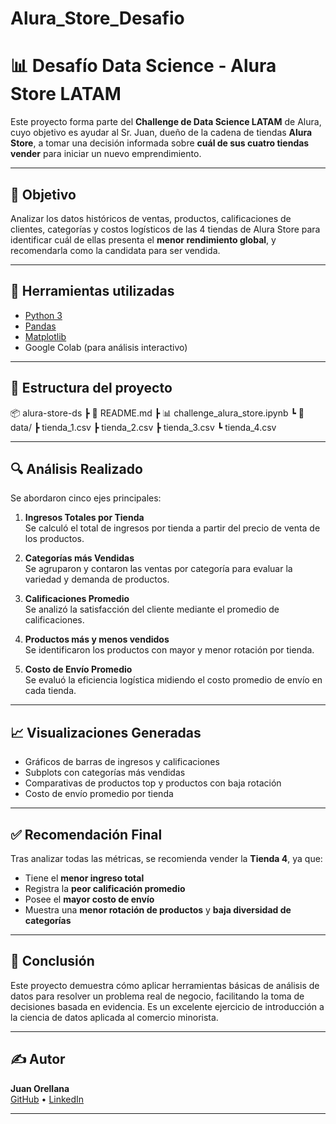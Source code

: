 # Alura_Store_Desafio

# 📊 Desafío Data Science - Alura Store LATAM

Este proyecto forma parte del **Challenge de Data Science LATAM** de Alura, cuyo objetivo es ayudar al Sr. Juan, dueño de la cadena de tiendas **Alura Store**, a tomar una decisión informada sobre **cuál de sus cuatro tiendas vender** para iniciar un nuevo emprendimiento.

---

## 📌 Objetivo

Analizar los datos históricos de ventas, productos, calificaciones de clientes, categorías y costos logísticos de las 4 tiendas de Alura Store para identificar cuál de ellas presenta el **menor rendimiento global**, y recomendarla como la candidata para ser vendida.

---

## 🧪 Herramientas utilizadas

- [Python 3](https://www.python.org/)
- [Pandas](https://pandas.pydata.org/)
- [Matplotlib](https://matplotlib.org/)
- Google Colab (para análisis interactivo)

---

## 📁 Estructura del proyecto

📦 alura-store-ds
┣ 📄 README.md
┣ 📊 challenge_alura_store.ipynb
┗ 📂 data/
┣ tienda_1.csv
┣ tienda_2.csv
┣ tienda_3.csv
┗ tienda_4.csv


---

## 🔍 Análisis Realizado

Se abordaron cinco ejes principales:

1. **Ingresos Totales por Tienda**  
   Se calculó el total de ingresos por tienda a partir del precio de venta de los productos.

2. **Categorías más Vendidas**  
   Se agruparon y contaron las ventas por categoría para evaluar la variedad y demanda de productos.

3. **Calificaciones Promedio**  
   Se analizó la satisfacción del cliente mediante el promedio de calificaciones.

4. **Productos más y menos vendidos**  
   Se identificaron los productos con mayor y menor rotación por tienda.

5. **Costo de Envío Promedio**  
   Se evaluó la eficiencia logística midiendo el costo promedio de envío en cada tienda.

---

## 📈 Visualizaciones Generadas

- Gráficos de barras de ingresos y calificaciones
- Subplots con categorías más vendidas
- Comparativas de productos top y productos con baja rotación
- Costo de envío promedio por tienda

---

## ✅ Recomendación Final

Tras analizar todas las métricas, se recomienda vender la **Tienda 4**, ya que:

- Tiene el **menor ingreso total**
- Registra la **peor calificación promedio**
- Posee el **mayor costo de envío**
- Muestra una **menor rotación de productos** y **baja diversidad de categorías**

---

## 🧠 Conclusión

Este proyecto demuestra cómo aplicar herramientas básicas de análisis de datos para resolver un problema real de negocio, facilitando la toma de decisiones basada en evidencia. Es un excelente ejercicio de introducción a la ciencia de datos aplicada al comercio minorista.

---

## ✍ Autor

**Juan Orellana**  
[GitHub](https://github.com/jcorellanamo) • [LinkedIn](https://linkedin.com/in/juan-carlos-orellana-083872240)

---
